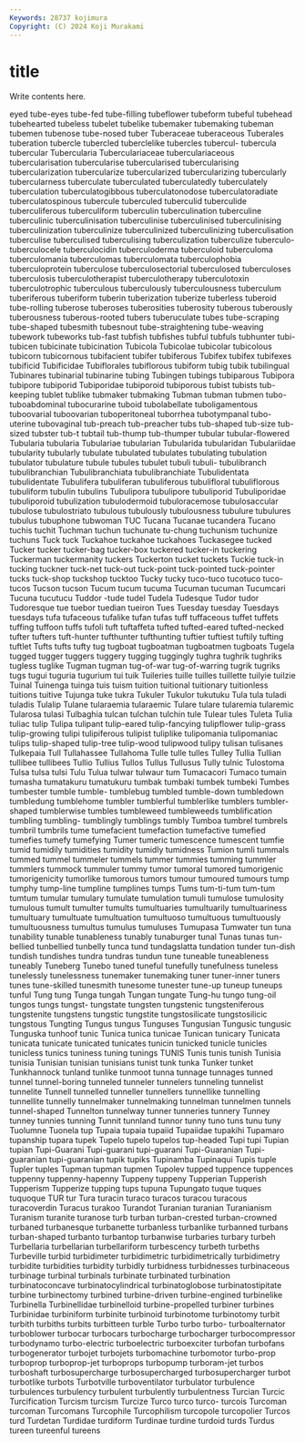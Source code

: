 ```yaml
---
Keywords: 28737 kojimura
Copyright: (C) 2024 Koji Murakami
---
```


# title

Write contents here.



eyed tube-eyes tube-fed tube-filling tubeflower tubeform tubeful tubehead tubehearted tubeless
tubelet tubelike tubemaker tubemaking tubeman tubemen tubenose tube-nosed tuber Tuberaceae
tuberaceous Tuberales tuberation tubercle tubercled tuberclelike tubercles tubercul- tubercula tubercular
Tubercularia Tuberculariaceae tuberculariaceous tubercularisation tubercularise tubercularised tubercularising tubercularization tubercularize tubercularized
tubercularizing tubercularly tubercularness tuberculate tuberculated tuberculatedly tuberculately tuberculation tuberculatogibbous tuberculatonodose
tuberculatoradiate tuberculatospinous tubercule tuberculed tuberculid tuberculide tuberculiferous tuberculiform tuberculin tuberculination
tuberculine tuberculinic tuberculinisation tuberculinise tuberculinised tuberculinising tuberculinization tuberculinize tuberculinized tuberculinizing
tuberculisation tuberculise tuberculised tuberculising tuberculization tuberculize tuberculo- tuberculocele tuberculocidin tuberculoderma
tuberculoid tuberculoma tuberculomania tuberculomas tuberculomata tuberculophobia tuberculoprotein tuberculose tuberculosectorial tuberculosed
tuberculoses tuberculosis tuberculotherapist tuberculotherapy tuberculotoxin tuberculotrophic tuberculous tuberculously tuberculousness tuberculum
tuberiferous tuberiform tuberin tuberization tuberize tuberless tuberoid tube-rolling tuberose tuberoses
tuberosities tuberosity tuberous tuberously tuberousness tuberous-rooted tubers tuberuculate tubes tube-scraping
tube-shaped tubesmith tubesnout tube-straightening tube-weaving tubework tubeworks tub-fast tubfish tubfishes
tubful tubfuls tubhunter tubi- tubicen tubicinate tubicination Tubicola Tubicolae tubicolar
tubicolous tubicorn tubicornous tubifacient tubifer tubiferous Tubifex tubifex tubifexes tubificid
Tubificidae Tubiflorales tubiflorous tubiform tubig tubik tubilingual Tubinares tubinarial tubinarine
tubing Tubingen tubings tubiparous Tubipora tubipore tubiporid Tubiporidae tubiporoid tubiporous
tubist tubists tub-keeping tublet tublike tubmaker tubmaking Tubman tubman tubmen
tubo- tuboabdominal tubocurarine tuboid tubolabellate tuboligamentous tuboovarial tuboovarian tuboperitoneal tuborrhea
tubotympanal tubo-uterine tubovaginal tub-preach tub-preacher tubs tub-shaped tub-size tub-sized tubster
tub-t tubtail tub-thump tub-thumper tubular tubular-flowered Tubularia tubularia Tubulariae tubularian
Tubularida tubularidan Tubulariidae tubularity tubularly tubulate tubulated tubulates tubulating tubulation
tubulator tubulature tubule tubules tubulet tubuli tubuli- tubulibranch tubulibranchian Tubulibranchiata
tubulibranchiate Tubulidentata tubulidentate Tubulifera tubuliferan tubuliferous tubulifloral tubuliflorous tubuliform tubulin
tubulins Tubulipora tubulipore tubuliporid Tubuliporidae tubuliporoid tubulization tubulodermoid tubuloracemose tubulosaccular
tubulose tubulostriato tubulous tubulously tubulousness tubulure tubulures tubulus tubuphone tubwoman
TUC Tucana Tucanae tucandera Tucano tuchis tuchit Tuchman tuchun tuchunate
tu-chung tuchunism tuchunize tuchuns Tuck tuck Tuckahoe tuckahoe tuckahoes Tuckasegee
tucked Tucker tucker tucker-bag tucker-box tuckered tucker-in tuckering Tuckerman tuckermanity
tuckers Tuckerton tucket tuckets Tuckie tuck-in tucking tuckner tuck-net tuck-out
tuck-point tuck-pointed tuck-pointer tucks tuck-shop tuckshop tucktoo Tucky tucky tuco-tuco
tucotuco tuco-tucos Tucson tucson Tucum tucum tucuma Tucuman tucuman Tucumcari
Tucuna tucutucu Tuddor -tude tudel Tudela Tudesque Tudor tudor Tudoresque
tue tuebor tuedian tueiron Tues Tuesday tuesday Tuesdays tuesdays tufa
tufaceous tufalike tufan tufas tuff tuffaceous tuffet tuffets tuffing tuffoon
tuffs tufoli tuft tuftaffeta tufted tufted-eared tufted-necked tufter tufters tuft-hunter
tufthunter tufthunting tuftier tuftiest tuftily tufting tuftlet Tufts tufts tufty
tug tugboat tugboatman tugboatmen tugboats Tugela tugged tugger tuggers tuggery
tugging tuggingly tughra tughrik tughriks tugless tuglike Tugman tugman tug-of-war
tug-of-warring tugrik tugriks tugs tugui tuguria tugurium tui tuik Tuileries
tuille tuilles tuillette tuilyie tuilzie Tuinal Tuinenga tuinga tuis tuism
tuition tuitional tuitionary tuitionless tuitions tuitive Tujunga tuke tukra Tukuler
Tukulor tukutuku Tula tula tuladi tuladis Tulalip Tulane tularaemia tularaemic
Tulare tulare tularemia tularemic Tularosa tulasi Tulbaghia tulcan tulchan tulchin
tule Tulear tules Tuleta Tulia tuliac tulip Tulipa tulipant tulip-eared
tulip-fancying tulipflower tulip-grass tulip-growing tulipi tulipiferous tulipist tuliplike tulipomania tulipomaniac
tulips tulip-shaped tulip-tree tulip-wood tulipwood tulipy tulisan tulisanes Tulkepaia Tull
Tullahassee Tullahoma Tulle tulle tulles Tulley Tullia Tullian tullibee tullibees
Tullio Tullius Tullos Tullus Tullusus Tully tulnic Tulostoma Tulsa tulsa
tulsi Tulu Tulua tulwar tulwaur tum Tumacacori Tumaco tumain tumasha
tumatakuru tumatukuru tumbak tumbaki tumbek tumbeki Tumbes tumbester tumble tumble-
tumblebug tumbled tumble-down tumbledown tumbledung tumblehome tumbler tumblerful tumblerlike tumblers
tumbler-shaped tumblerwise tumbles tumbleweed tumbleweeds tumblification tumbling tumbling- tumblingly tumblings
tumbly Tumboa tumbrel tumbrels tumbril tumbrils tume tumefacient tumefaction tumefactive
tumefied tumefies tumefy tumefying Tumer tumeric tumescence tumescent tumfie tumid
tumidily tumidities tumidity tumidly tumidness Tumion tumli tummals tummed tummel
tummeler tummels tummer tummies tumming tummler tummlers tummock tummuler tummy
tumor tumoral tumored tumorigenic tumorigenicity tumorlike tumorous tumors tumour tumoured
tumours tump tumphy tump-line tumpline tumplines tumps Tums tum-ti-tum tum-tum
tumtum tumular tumulary tumulate tumulation tumuli tumulose tumulosity tumulous tumult
tumulter tumults tumultuaries tumultuarily tumultuariness tumultuary tumultuate tumultuation tumultuoso tumultuous
tumultuously tumultuousness tumultus tumulus tumuluses Tumupasa Tumwater tun tuna tunability
tunable tunableness tunably tunaburger tunal Tunas tunas tun-bellied tunbellied tunbelly
tunca tund tundagslatta tundation tunder tun-dish tundish tundishes tundra tundras
tundun tune tuneable tuneableness tuneably Tuneberg Tunebo tuned tuneful tunefully
tunefulness tuneless tunelessly tunelessness tunemaker tunemaking tuner tuner-inner tuners tunes
tune-skilled tunesmith tunesome tunester tune-up tuneup tuneups tunful Tung tung
Tunga tungah Tungan tungate Tung-hu tungo tung-oil tungos tungs tungst-
tungstate tungsten tungstenic tungsteniferous tungstenite tungstens tungstic tungstite tungstosilicate tungstosilicic
tungstous Tungting Tungus tungus Tunguses Tungusian Tungusic tungusic Tunguska tunhoof
tunic Tunica tunica tunicae Tunican tunicary Tunicata tunicata tunicate tunicated
tunicates tunicin tunicked tunicle tunicles tunicless tunics tuniness tuning tunings
TUNIS Tunis tunis tunish Tunisia tunisia Tunisian tunisian tunisians tunist
tunk tunka Tunker tunket Tunkhannock tunland tunlike tunmoot tunna tunnage
tunnages tunned tunnel tunnel-boring tunneled tunneler tunnelers tunneling tunnelist tunnelite
Tunnell tunnelled tunneller tunnellers tunnellike tunnelling tunnellite tunnelly tunnelmaker tunnelmaking
tunnelman tunnelmen tunnels tunnel-shaped Tunnelton tunnelway tunner tunneries tunnery Tunney
tunney tunnies tunning Tunnit tunnland tunnor tunny tuno tuns tunu
tuny Tuolumne Tuonela tup Tupaia tupaia tupaiid Tupaiidae tupakihi Tupamaro
tupanship tupara tupek Tupelo tupelo tupelos tup-headed Tupi tupi Tupian
tupian Tupi-Guarani Tupi-guarani tupi-guarani Tupi-Guaranian Tupi-guaranian tupi-guaranian tupik tupiks Tupinamba
Tupinaqui Tupis tuple Tupler tuples Tupman tupman tupmen Tupolev tupped
tuppence tuppences tuppenny tuppenny-hapenny Tuppeny tuppeny Tupperian Tupperish Tupperism Tupperize
tupping tups tupuna Tupungato tuque tuques tuquoque TUR tur Tura
turacin turaco turacos turacou turacous turacoverdin Turacus turakoo Turandot Turanian
turanian Turanianism Turanism turanite turanose turb turban turban-crested turban-crowned turbaned
turbanesque turbanette turbanless turbanlike turbanned turbans turban-shaped turbanto turbantop turbanwise
turbaries turbary turbeh Turbellaria turbellarian turbellariform turbescency turbeth turbeths Turbeville
turbid turbidimeter turbidimetric turbidimetrically turbidimetry turbidite turbidities turbidity turbidly turbidness
turbidnesses turbinaceous turbinage turbinal turbinals turbinate turbinated turbination turbinatoconcave turbinatocylindrical
turbinatoglobose turbinatostipitate turbine turbinectomy turbined turbine-driven turbine-engined turbinelike Turbinella Turbinellidae
turbinelloid turbine-propelled turbiner turbines Turbinidae turbiniform turbinite turbinoid turbinotome turbinotomy
turbit turbith turbiths turbits turbitteen turble Turbo turbo turbo- turboalternator
turboblower turbocar turbocars turbocharge turbocharger turbocompressor turbodynamo turbo-electric turboelectric turboexciter
turbofan turbofans turbogenerator turbojet turbojets turbomachine turbomotor turbo-prop turboprop turboprop-jet
turboprops turbopump turboram-jet turbos turboshaft turbosupercharge turbosupercharged turbosupercharger turbot turbotlike
turbots Turbotville turboventilator turbulator turbulence turbulences turbulency turbulent turbulently turbulentness
Turcian Turcic Turcification Turcism turcism Turcize Turco turco turco- turcois
Turcoman turcoman Turcomans Turcophile Turcophilism turcopole turcopolier Turcos turd Turdetan
Turdidae turdiform Turdinae turdine turdoid turds Turdus tureen tureenful tureens
